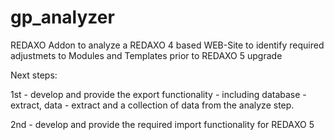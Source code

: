 # gp_analyzer
REDAXO Addon to analyze a REDAXO 4 based WEB-Site to identify required adjustmets to Modules and Templates prior to REDAXO 5 upgrade

Next steps:

1st - develop and provide the export functionality - including database - extract, data - extract and a collection of data from the analyze step.

2nd - develop and provide the required import functionality for REDAXO 5

